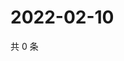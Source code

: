 # 2022-02-10

共 0 条

<!-- BEGIN WEIBO -->
<!-- 最后更新时间 Thu Feb 10 2022 01:21:38 GMT+0800 (China Standard Time) -->

<!-- END WEIBO -->
